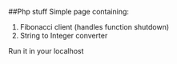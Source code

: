 ##Php stuff
Simple page containing: 

1. Fibonacci client  (handles function shutdown)
2. String to Integer converter

Run it in your localhost

